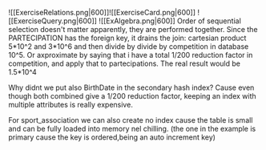 ![[ExerciseRelations.png|600]]![[ExerciseCard.png|600]]
![[ExerciseQuery.png|600]]
![[ExAlgebra.png|600]]
Order of sequential selection doesn't matter apparently, they are performed together.
Since the PARTECIPATION has the foreign key, it drains the join: cartesian product 5\*10^2 and 3\*10^6 and then divide by divide by competition in database 10^5. Or axproximate by saying that i have a total 1/200 reduction factor in competition, and apply that to partecipations.
The real result would be 1.5\*10^4

Why didnt we put also BirthDate in the secondary hash index? Cause even though both combined give a 1/200 reduction factor, keeping an index with multiple attributes is really expensive.

For sport_association we can also create no index cause the table is small and can be fully loaded into memory nel chilling. (the one in the example is primary cause the key is ordered,being an auto increment key)